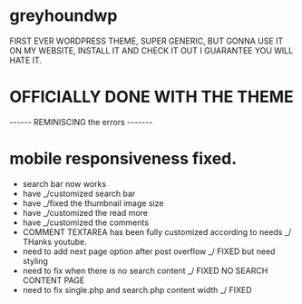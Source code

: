 # greyhoundwp


FIRST EVER WORDPRESS THEME, SUPER GENERIC, 
BUT GONNA USE IT ON MY WEBSITE, 
INSTALL IT AND CHECK IT OUT I GUARANTEE YOU WILL HATE IT.


# OFFICIALLY DONE WITH THE THEME





------ REMINISCING the errors -------
# mobile responsiveness fixed.


- search bar now works
- have _/customized search bar
- have _/fixed the thumbnail image size
- have _/customized the read more
- have _/customized the comments
- COMMENT TEXTAREA has been fully customized according to needs _/ THanks youtube.
- need to add next page option after post overflow _/ FIXED but need styling
- need to fix when there is no search content _/ FIXED NO SEARCH CONTENT PAGE
- need to fix single.php and search.php content width    _/ FIXED